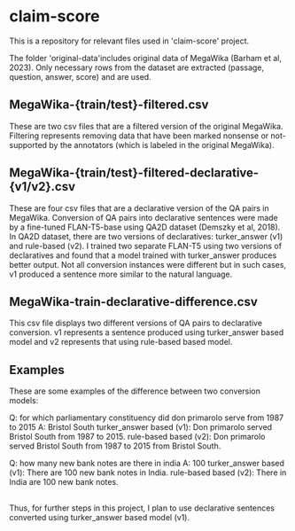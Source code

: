 # claim-score

This is a repository for relevant files used in 'claim-score' project.

The folder 'original-data'includes original data of MegaWika (Barham et al, 2023). Only necessary rows from the dataset are extracted (passage, question, answer, score) and are used.

## MegaWika-{train/test}-filtered.csv

These are two csv files that are a filtered version of the original MegaWika. Filtering represents removing data that have been marked nonsense or not-supported by the annotators (which is labeled in the original MegaWika).

## MegaWika-{train/test}-filtered-declarative-{v1/v2}.csv

These are four csv files that are a declarative version of the QA pairs in MegaWika. Conversion of QA pairs into declarative sentences were made by a fine-tuned FLAN-T5-base using QA2D dataset (Demszky et al, 2018). In QA2D dataset, there are two versions of declaratives: turker_answer (v1) and rule-based (v2). I trained two separate FLAN-T5 using two versions of declaratives and found that a model trained with turker_answer produces better output. Not all conversion instances were different but in such cases, v1 produced a sentence more similar to the natural language.

## MegaWika-train-declarative-difference.csv

This csv file displays two different versions of QA pairs to declarative conversion. v1 represents a sentence produced using turker_answer based model and v2 represents that using rule-based based model.


## Examples

These are some examples of the difference between two conversion models:

Q: for which parliamentary constituency did don primarolo serve from 1987 to 2015
A: Bristol South
turker_answer based (v1): Don primarolo served Bristol South from 1987 to 2015.
rule-based based (v2): Don primarolo served Bristol South from 1987 to 2015 from Bristol South.

Q: how many new bank notes are there in india
A: 100
turker_answer based (v1): There are 100 new bank notes in India.
rule-based based (v2): There in India are 100 new bank notes.

## 

Thus, for further steps in this project, I plan to use declarative sentences converted using turker_answer based model (v1).
